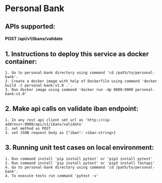 # Personal Bank

## APIs supported:
  #### POST /api/v1/ibans/validate

## 1. Instructions to deploy this service as docker container:

    1. Go to personal-bank directory using command 'cd /path/to/personal-bank'.
    2. Create a docker image with help of Dockerfile using command 'docker build -t personal-bank:v1.0 .'.
    3. Run docker image using command 'docker run -dp 8000:8000 personal-bank:v1.0'

## 2. Make api calls on validate iban endpoint:

    1. In any rest api client set url as 'http://<ip-address>:8000/api/v1/ibans/validate'
    2. set method as POST
    3. set JSON request body as {"iban": <iban-string>}


## 3. Running unit test cases on local environment:
    1. Run command install 'pip install pytest' or 'pip3 install pytest'
    2. Run command install 'pip install pytest' or 'pip3 install fastapi'
    4. Go to personal-bank directory using command 'cd /path/to/personal-bank'.
    4. To execute tests run command 'pytest -v'
